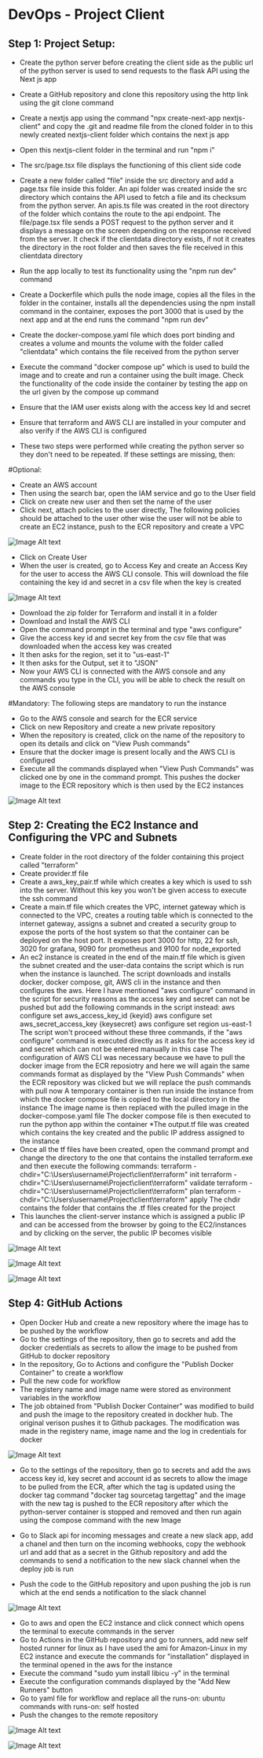 # DevOps - Project Client

## Step 1: Project Setup:
* Create the python server before creating the client side as the public url of the python server is used to send requests to the flask API using the Next js app
* Create a GitHub repository and clone this repository using the http link using the git clone command
* Create a nextjs app using the command "npx create-next-app nextjs-client" and copy the .git and readme file from the cloned folder in to this newly created nextjs-client folder which contains the next js app
* Open this nextjs-client folder in the terminal and run "npm i"
* The src/page.tsx file displays the functioning of this client side code
* Create a new folder called "file" inside the src directory and add a page.tsx file inside this folder. An api folder was created inside the src directory which contains the API used to fetch a file and its checksum from the python server. An apis.ts file was created in the root directory of the folder which contains the route to the api endpoint. The file/page.tsx file sends a POST request to the python server and it displays a message on the screen depending on the response received from the server. It check if the clientdata directory exists, if not it creates the directory in the root folder and then saves the file received in this clientdata directory
* Run the app locally to test its functionality using the "npm run dev" command

* Create a Dockerfile which pulls the node image, copies all the files in the folder in the container, installs all the dependencies using the npm install command in the container, exposes the port 3000 that is used by the next app and at the end runs the command "npm run dev"
* Create the docker-compose.yaml file which  does port binding and creates a volume and mounts the volume with the folder called "clientdata" which contains the file received from the python server
* Execute the command "docker compose up" which is used to build the image and to create and run a container using the built image. Check the functionality of the code inside the container by testing the app on the url given by the compose up command

* Ensure that the IAM user exists along with the access key Id and secret
* Ensure that terraform and AWS CLI are installed in your computer and also verify if the AWS CLI is configured
* These two steps were performed while creating the python server so they don't need to be repeated. If these settings are missing, then:

#Optional: 

* Create an AWS account
* Then using the search bar, open the IAM service and go to the User field
* Click on create new user and then set the name of the user
* Click next, attach policies to the user directly, The following policies should be attached to the user other wise the user will not be able to create an EC2 instance, push to the ECR repository and create a VPC

![Image Alt text](/public/images/policies.JPG "Policies")

* Click on Create User
* When the user is created, go to Access Key and create an Access Key for the user to access the AWS CLI console. This will download the file containing the key id and secret in a csv file when the key is created

![Image Alt text](/public/images/IAM-User.JPG "User")

* Download the zip folder for Terraform and install it in a folder
* Download and Install the AWS CLI
* Open the command prompt in the terminal and type "aws configure"
* Give the access key id and secret key from the csv file that was downloaded when the access key was created
* It then asks for the region, set it to "us-east-1"
* It then asks for the Output, set it to "JSON"
* Now your AWS CLI is connected with the AWS console and any commands you type in the CLI, you will be able to check the result on the AWS console

#Mandatory:
The following steps are mandatory to run the instance

* Go to the AWS console and search for the ECR service
* Click on new Repository and create a new private repository
* When the repository is created, click on the name of the repository to open its details and click on "View Push commands"
* Ensure that the docker image is present locally and the AWS CLI is configured
* Execute all the commands displayed when "View Push Commands" was clicked one by one in the command prompt. This pushes the docker image to the ECR repository which is then used by the EC2 instances

![Image Alt text](/public/images/ecr.JPG "Repositories")

## Step 2: Creating the EC2 Instance and Configuring the VPC and Subnets
* Create folder in the root directory of the folder containing this project called "terraform"
* Create provider.tf file
* Create a aws_key_pair.tf while which creates a key which is used to ssh into the server. Without this key you won't be given access to execute the ssh command
* Create a main.tf file which creates the VPC, internet gateway which is connected to the VPC, creates a routing table which is connected to the internet gateway, assigns a subnet and created a security group to expose the ports of the host system so that the container can be deployed on the host port. It exposes port 3000 for http, 22 for ssh, 3020 for grafana, 9090 for prometheus and 9100 for node_exported
* An ec2 instance is created in the end of the main.tf file which is given the subnet created and the user-data contains the script which is run when the instance is launched. The script downloads and installs docker, docker compose, git, AWS cli in the instance and then configures the aws. Here I have mentioned "aws configure" command in the script for security reasons as the access key and secret can not be pushed but add the following commands in the script instead: 
        aws configure set aws_access_key_id {keyid}
        aws configure set aws_secret_access_key {keysecret}
        aws configure set region us-east-1
The script won't proceed without these three commands, if the "aws configure" command is executed directly as it asks for the access key id and secret which can not be entered manually in this case
The configuration of AWS CLI was necessary because we have to pull the docker image from the ECR reposiotry and here we will again the same commands format as displayed by the "View Push Commands" when the ECR repository was clicked but we will replace the push commands with pull now
A temporary container is then run inside the instance from which the docker compose file is copied to the local directory in the instance 
The image name is then replaced with the pulled image in the docker-compose.yaml file
The docker compose file is then executed to run the python app within the container
*The output.tf file was created which contains the key created and the public IP address assigned to the instance
* Once all the tf files have been created, open the command prompt and change the directory to the one that contains the installed terraform.exe and then execute the following commands:
terraform -chdir="C:\Users\username\Project\client\terraform" init
terraform -chdir="C:\Users\username\Project\client\terraform" validate
terraform -chdir="C:\Users\username\Project\client\terraform" plan
terraform -chdir="C:\Users\username\Project\client\terraform" apply
The chdir contains the folder that contains the .tf files created for the project
* This launches the client-server instance which is assigned a public IP and can be accessed from the browser by going to the EC2/instances and by clicking on the server, the public IP becomes visible

![Image Alt text](/public/images/instances.JPG "EC2 Instances")

![Image Alt text](/public/images/client-home-deployed.JPG "Nextjs Client Home Page")

![Image Alt text](/public/images/client-api-deployed.JPG "Nextjs Client API Page")

## Step 4: GitHub Actions
* Open Docker Hub and create a new repository where the image has to be pushed by the workflow
* Go to the settings of the repository, then go to secrets and add the docker credentials as secrets to allow the image to be pushed from GitHub to docker repository
* In the repository, Go to Actions and configure the "Publish Docker Container" to create a workflow
* Pull the new code for workflow
* The registery name and image name were stored as environment variables in the workflow
* The job obtained from "Publish Docker Container" was modified to build and push the image to the repository created in dockher hub. The original verison pushes it to Github packages. The modification was made in the registery name, image name and the log in credentials for docker

![Image Alt text](/public/images/dockerhub.JPG "Repositories")

* Go to the settings of the repository, then go to secrets and add the aws access key id, key secret and account id as secrets to allow the image to be pulled from the ECR, after which the tag is updated using the docker tag command "docker tag sourcetag targettag" and the image with the new tag is pushed to the ECR repository after which the python-server container is stopped and removed and then run again using the compose command with the new Image

* Go to Slack api for incoming messages and create a new slack app, add a chanel and then turn on the incoming webhooks, copy the webhook url and add that as a secret in the Github repository and add the commands to send a notification to the new slack channel when the deploy job is run

* Push the code to the GitHub repository and upon pushing the job is run which at the end sends a notification to the slack channel

![Image Alt text](/public/images/images-dockerhub-client.JPG "Images in Docker Hub Repository")



* Go to aws and open the EC2 instance and click connect which opens the terminal to execute commands in the server
* Go to Actions in the GitHub repository and go to runners, add new self hosted runner for linux as I have used the ami for Amazon-Linux in my EC2 instance and execute the commands for "installation" displayed in the terminal opened in the aws for the instance
* Execute the command "sudo yum install libicu -y" in the terminal
* Execute the configuration commands displayed by the "Add New Runners" button
* Go to yaml file for workflow and replace all the runs-on: ubuntu commands with runs-on: self hosted
* Push the changes to the remote repository

![Image Alt text](/public/images/runner-client.JPG "Runner - Instance")

![Image Alt text](/public/images/runner-client-github.JPG "Runner - GitHub")
